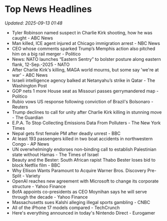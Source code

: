 # Top News Headlines

_Updated: 2025-09-13 01:48_

- Tyler Robinson named suspect in Charlie Kirk shooting, how he was caught - ABC News
- Man killed, ICE agent injured at Chicago immigration arrest - NBC News
- CEO whose comments sparked Trump’s Memphis action also pitched him on a big rail merger - Politico
- News: NATO launches “Eastern Sentry” to bolster posture along eastern flank, 12-Sep.-2025 - NATO
- After Charlie Kirk's killing, MAGA world mourns, but some say 'we're at war' - ABC News
- Israeli intelligence agency balked at Netanyahu’s strike in Qatar - The Washington Post
- GOP nets 1 more House seat as Missouri passes gerrymandered map - Politico
- Rubio vows US response following conviction of Brazil's Bolsonaro - Reuters
- Trump declines to call for unity after Charlie Kirk killing in stunning move - The Guardian
- E.P.A. To Stop Collecting Emissions Data From Polluters - The New York Times
- Nepal gets first female PM after deadly unrest - BBC
- At least 193 passengers killed in two boat accidents in northwestern Congo - AP News
- UN overwhelmingly endorses non-binding call to establish Palestinian state without Hamas - The Times of Israel
- Beauty and the Bester: South African rapist Thabo Bester loses bid to block Netflix film - BBC
- Why Ellison Wants Paramount to Acquire Warner Bros. Discovery Pre-Split - Variety
- OpenAI reaches new agreement with Microsoft to change its corporate structure - Yahoo Finance
- BofA appoints co-presidents as CEO Moynihan says he will serve through the decade - Yahoo Finance
- Massachusetts sues Kalshi alleging illegal sports gambling - CNBC
- All of the iPhone 17 models compared - TechCrunch
- Here's everything announced in today's Nintendo Direct - Eurogamer